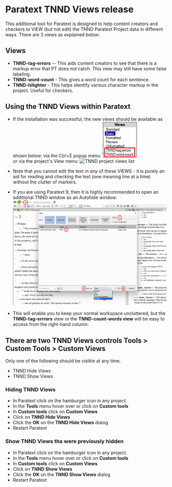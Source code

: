 # Paratext TNND Views release<a id="tnnd"></a>

This additional tool for Paratext is designed to help content creators and checkers to VIEW (but not edit) the TNND Paratext Project data in different ways. There are 3 views as explained below: 

## Views

- **TNND-tag-errors** -- This aids content creators to see that there is a markup error that PT does not catch. This view may still have some false labeling.
- **TNND-word-count** - This gives a word count for each sentence.
- **TNND-hilighter** - This helps identify various character markup in the project. Useful for checkers.


## Using the TNND Views within Paratext

- If the installation was successful, the new views should be available as shown below:
	via the Ctrl+E popup menu: ![TNND control e](../images/TNND-ctrl-e.png)        <br/>or via the project's View menu:  ![TNND project views list](../images/TNND-proj-views-list.png)   
- Note that you cannot edit the text in *any* of these VIEWS - it is purely an aid for reading and checking the text (one meaning line at a time) without the clutter of markers.

- If you are using Paratext 9, then it is highly recommended to open an additional TNND window as an Autohide window:
![TNND auto hide setup](../images/TNND-auto-hide-setup.png)
- This will enable you to keep your normal workspace uncluttered, but the **TNND-tag-errrors** view or the **TNND-count-words view** will be easy to access from the right-hand column:

## There are two TNND Views controls **Tools > Custom Tools > Custom Views** 

Only one of the following should be visible at any time.

- TNND Hide Views 
- TNND Show Views 


### Hiding TNND Views
- In Paratext click on the hamburger icon in any project.
- In the **Tools** menu hover over or click on **Custom tools**
- In  **Custom tools** click on **Custom Views**
- Click on **TNND Hide Views**
- Click the **OK** on the **TNND Hide Views** dialog
- Restart Paratext

### Show TNND Views tha were previously hidden
- In Paratext click on the hamburger icon in any project.
- In the **Tools** menu hover over or click on **Custom tools**
- In  **Custom tools** click on **Custom Views**
- Click on **TNND Show Views**
- Click the **OK** on the **TNND Show Views** dialog
- Restart Paratext


